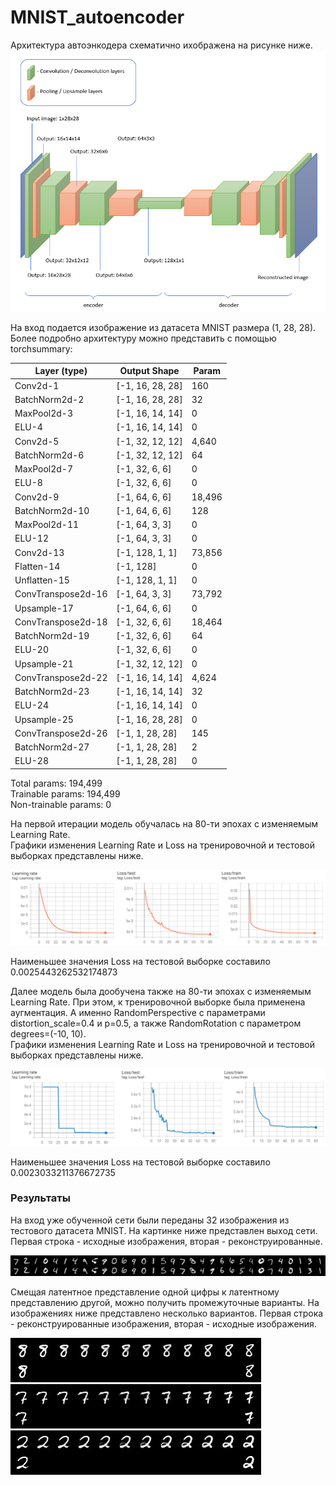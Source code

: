 # MNIST_autoencoder
Архитектура автоэнкодера схематично ихображена на рисунке ниже. 
<img src='https://github.com/JosephFrancisTribbiani/MNIST_autoencoder/blob/main/images/architecture.png'></img>

На вход подается изображение из датасета MNIST размера (1, 28, 28). Более подробно архитектуру можно представить с помощью torchsummary:

|Layer (type)|Output Shape|Param|
|---|---|---|
|Conv2d-1|[-1, 16, 28, 28]|160|
|BatchNorm2d-2|[-1, 16, 28, 28]|32|
|MaxPool2d-3|[-1, 16, 14, 14]|0|
|ELU-4|[-1, 16, 14, 14]|0|
|Conv2d-5|[-1, 32, 12, 12]|4,640|
|BatchNorm2d-6|[-1, 32, 12, 12]|64|
|MaxPool2d-7|[-1, 32, 6, 6]|0|
|ELU-8|[-1, 32, 6, 6]|0|
|Conv2d-9|[-1, 64, 6, 6]|18,496|
|BatchNorm2d-10|[-1, 64, 6, 6]|128|
|MaxPool2d-11|[-1, 64, 3, 3]|0|
|ELU-12|[-1, 64, 3, 3]|0|
|Conv2d-13|[-1, 128, 1, 1]|73,856|
|Flatten-14|[-1, 128]|0|
|Unflatten-15|[-1, 128, 1, 1]|0|
|ConvTranspose2d-16|[-1, 64, 3, 3]|73,792|
|Upsample-17|[-1, 64, 6, 6]|0|
|ConvTranspose2d-18|[-1, 32, 6, 6]|18,464|
|BatchNorm2d-19|[-1, 32, 6, 6]|64|
|ELU-20|[-1, 32, 6, 6]|0|
|Upsample-21|[-1, 32, 12, 12]|0|
|ConvTranspose2d-22|[-1, 16, 14, 14]|4,624|
|BatchNorm2d-23|[-1, 16, 14, 14]|32|
|ELU-24|[-1, 16, 14, 14]|0|
|Upsample-25|[-1, 16, 28, 28]|0|
|ConvTranspose2d-26|[-1, 1, 28, 28]|145|
|BatchNorm2d-27|[-1, 1, 28, 28]|2|
|ELU-28|[-1, 1, 28, 28]|0|

Total params: 194,499  
Trainable params: 194,499  
Non-trainable params: 0  

На первой итерации модель обучалась на 80-ти эпохах с изменяемым Learning Rate.  
Графики изменения Learning Rate и Loss на тренировочной и тестовой выборках представлены ниже.

<img src='https://github.com/JosephFrancisTribbiani/MNIST_autoencoder/blob/main/images/param_1.png'></img>

Наименьшее значения Loss на тестовой выборке составило 0.0025443262532174873

Далее модель была дообучена также на 80-ти эпохах с изменяемым Learning Rate. При этом, к тренировочной выборке была применена аугментация. А именно RandomPerspective с параметрами distortion_scale=0.4 и p=0.5, а также RandomRotation с параметром degrees=(-10, 10).  
Графики изменения Learning Rate и Loss на тренировочной и тестовой выборках представлены ниже.

<img src='https://github.com/JosephFrancisTribbiani/MNIST_autoencoder/blob/main/images/param_2.png'></img>

Наименьшее значения Loss на тестовой выборке составило 0.0023033211376672735

### Результаты

На вход уже обученной сети были переданы 32 изображения из тестового датасета MNIST. На картинке ниже представлен выход сети. Первая строка - исходные изображения, вторая - реконструированные.

<img src='https://github.com/JosephFrancisTribbiani/MNIST_autoencoder/blob/main/images/reconstructed.png'></img>

Смещая латентное представление одной цифры к латентному представлению другой, можно получить промежуточные варианты. На изображениях ниже представлено несколько вариантов.
Первая строка - реконструированные изображения, вторая - исходные изображения.

<img src='https://github.com/JosephFrancisTribbiani/MNIST_autoencoder/blob/main/images/homotopy_1.png'></img>  
<img src='https://github.com/JosephFrancisTribbiani/MNIST_autoencoder/blob/main/images/homotopy_2.png'></img>  
<img src='https://github.com/JosephFrancisTribbiani/MNIST_autoencoder/blob/main/images/homotopy_3.png'></img>
